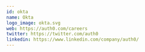 ```yaml
---
id: okta
name: Okta
logo_image: okta.svg
web: https://auth0.com/careers
twitter: https://twitter.com/auth0
linkedin: https://www.linkedin.com/company/auth0/
---
```

